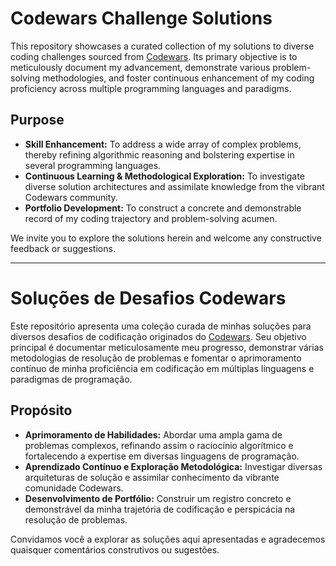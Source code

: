 # Codewars Challenge Solutions

This repository showcases a curated collection of my solutions to diverse coding challenges sourced from [Codewars](https://www.codewars.com). Its primary objective is to meticulously document my advancement, demonstrate various problem-solving methodologies, and foster continuous enhancement of my coding proficiency across multiple programming languages and paradigms.

## Purpose

- **Skill Enhancement:** To address a wide array of complex problems, thereby refining algorithmic reasoning and bolstering expertise in several programming languages.
- **Continuous Learning & Methodological Exploration:** To investigate diverse solution architectures and assimilate knowledge from the vibrant Codewars community.
- **Portfolio Development:** To construct a concrete and demonstrable record of my coding trajectory and problem-solving acumen.

We invite you to explore the solutions herein and welcome any constructive feedback or suggestions.

---

# Soluções de Desafios Codewars

Este repositório apresenta uma coleção curada de minhas soluções para diversos desafios de codificação originados do [Codewars](https://www.codewars.com). Seu objetivo principal é documentar meticulosamente meu progresso, demonstrar várias metodologias de resolução de problemas e fomentar o aprimoramento contínuo de minha proficiência em codificação em múltiplas linguagens e paradigmas de programação.

## Propósito

- **Aprimoramento de Habilidades:** Abordar uma ampla gama de problemas complexos, refinando assim o raciocínio algorítmico e fortalecendo a expertise em diversas linguagens de programação.
- **Aprendizado Contínuo e Exploração Metodológica:** Investigar diversas arquiteturas de solução e assimilar conhecimento da vibrante comunidade Codewars.
- **Desenvolvimento de Portfólio:** Construir um registro concreto e demonstrável da minha trajetória de codificação e perspicácia na resolução de problemas.

Convidamos você a explorar as soluções aqui apresentadas e agradecemos quaisquer comentários construtivos ou sugestões.
